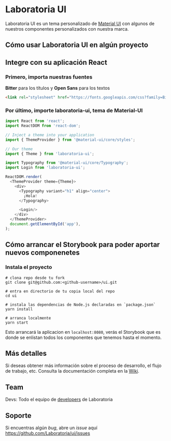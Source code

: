# Laboratoria UI


Laboratoria UI es un tema personalizado de [Material UI](https://material-ui.com/) con algunos de nuestros componentes personalizados con nuestra marca.

## Cómo usar Laboratoria UI en algún proyecto

## Integre con su aplicación React

### Primero, importa nuestras fuentes

**Bitter** para los títulos y **Open Sans** para los textos

```html
<link rel="stylesheet" href="https://fonts.googleapis.com/css?family=Bitter:400,700|Open+Sans:400,400i,700" />
```

### Por último, importe laboratoria-ui, tema de Material-UI

```javascript
import React from 'react';
import ReactDOM from 'react-dom';

// Inject a theme into your application
import { ThemeProvider } from '@material-ui/core/styles';

// Our theme
import { Theme } from 'laboratoria-ui';

import Typography from '@material-ui/core/Typography';
import Login from 'laboratoria-ui';

ReactDOM.render(
  <ThemeProvider theme={Theme}>
    <div>
      <Typography variant="h1" align="center">
        ¡Hola!
      </Typography>

      <Login/>
    </div> 
  </ThemeProvider>
  document.getElementById('app'),
);
```

## Cómo arrancar el Storybook para poder aportar nuevos componenetes

### Instala el proyecto

```shell
# clona repo desde tu fork
git clone git@github.com:<github-username>/ui.git

# entra en directorio de tu copia local del repo
cd ui

# instala las dependencias de Node.js declaradas en `package.json`
yarn install

# arranca localmente
yarn start
```

Esto arrancará la aplicacion en  `localhost:8080`, verás el Storybook que es donde se enlistan todos los componentes que tenemos hasta el momento.

## Más detalles

Si deseas obtener más información sobre el proceso de desarrollo, el flujo de trabajo, etc. Consulta la documentación completa en la [Wiki](https://github.com/Laboratoria/ui/wiki).


## Team

Devs: Todo el equipo de [developers](https://github.com/orgs/Laboratoria/teams/developers) de Laboratoria

## Soporte

Si encuentras algún *bug*, abre un *issue* aquí https://github.com/Laboratoria/ui/issues